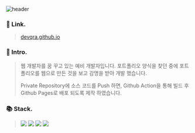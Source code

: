 ![header](https://capsule-render.vercel.app/api?type=waving&color=5f4b8b&text=GitFolio&height=200&animation=fadeIn&fontColor=ddd8ea)

### 🔗&nbsp;Link.

> [devqra.github.io](https://devqra.github.io/)

### 🚀&nbsp;Intro.

> 웹 개발자를 꿈 꾸고 있는 예비 개발자입니다. 포트폴리오 양식을 찾던 중에 포트폴리오를 웹으로 만든 것을 보고 감명을 받아 개발 했습니다. 
> 
> Private Repository에 소스 코드를 Push 하면, Github Action을 통해 빌드 후 Github Pages로 배포 되도록 제작 하였습니다.

### 📚&nbsp;Stack.

> <img src="https://img.shields.io/badge/TypeScript-3178C6?style=flat-square&logo=TypeScript&logoColor=white"/> <img src="https://img.shields.io/badge/Vite-646CFF?style=flat-square&logo=vite&logoColor=white"/> <img src="https://img.shields.io/badge/React-61DAFB?style=flat-square&logo=React&logoColor=black"/> <img src="https://img.shields.io/badge/Tailwind_CSS-06B6D4?style=flat-square&logo=tailwindcss&logoColor=white"/> 